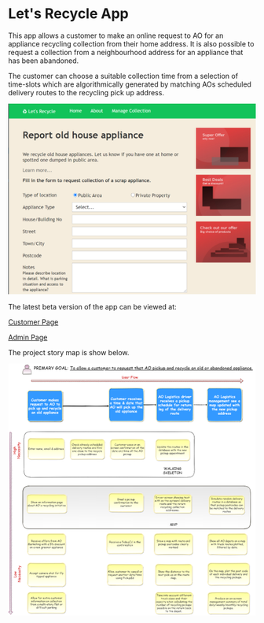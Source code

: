 # Let's Recycle App

This app allows a customer to make an online request 
to AO for an appliance recycling collection from 
their home address. It is also possible to request a 
collection from a neighbourhood address for an appliance 
that has been abandoned.

The customer can choose a suitable collection time from a selection
of time-slots which are algorithmically generated by matching 
AOs scheduled delivery routes to the recycling pick up address.  


![Customer Form](docs/readme_customer_form.png)

The latest beta version of the app can be viewed at:

[Customer Page](https://lets-recycle-app.github.io)

[Admin Page](https://lets-recycle-app.github.io/#/admin)



The project story map is show below.

![Story Map](docs/readme-story-map.png)
